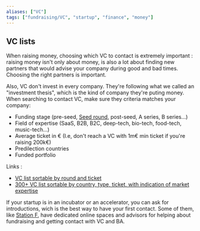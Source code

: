 ```yaml
---
aliases: ["VC"]
tags: ["fundraising/VC", "startup", "finance", "money"]
---
```


## VC lists
When raising money, choosing which VC to contact is extremely important : raising money isn't only about money, is also a lot about finding new partners that would advise your company during good and bad times. Choosing the right partners is  important. 

Also, VC don't invest in every company. They're following what we called an "investment thesis", which is the kind of company they're puting money. When searching to contact VC, make sure they criteria matches your company:
- Funding stage (pre-seed, [Seed round](Seed%20round.md), post-seed, A series, B series...)
- Field of expertise (SaaS, B2B, B2C, deep-tech, bio-tech, food-tech, music-tech...)
- Average ticket in € (I.e, don't reach a VC with 1m€ min ticket if you're raising 200k€)
- Predilection countries
- Funded portfolio

Links :
- [VC list sortable by round and ticket](https://airtable.com/shr2H91rOYtCdXMXo/tblenUfvlNYdbTFwo)
- [300+ VC list sortable by country, type, ticket, with indication of market expertise](https://www.notion.so/300-VC-List-8a9ff55a56f5455982c65cb7e02fc48e)

If your startup is in an incubator or an accelerator, you can ask for introductions, wich is the best way to have your first contact. Some of them, like [Station F](My%20journey%20at%20Station%20F.md), have dedicated online spaces and advisors for helping about fundraising and getting contact with VC and BA. 